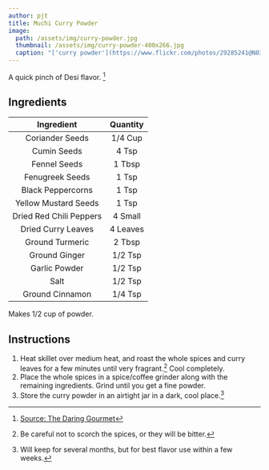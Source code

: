 ```yaml
---
author: pjt
title: Muchi Curry Powder
image:
  path: /assets/img/curry-powder.jpg
  thumbnail: /assets/img/curry-powder-400x266.jpg
  caption: "['curry powder'](https://www.flickr.com/photos/29285241@N03/4352339823) by [sweetbeetandgreenbean](https://www.flickr.com/photos/29285241@N03) is licensed under [CC BY-NC 2.0](https://creativecommons.org/licenses/by-nc/2.0/?ref=ccsearch&atype=rich)"
---
```


A quick pinch of Desi flavor. [^1]

## Ingredients

| Ingredient | Quantity |
|:-:|:-:|
| Coriander Seeds | 1/4 Cup |
| Cumin Seeds | 4 Tsp |
| Fennel Seeds | 1 Tbsp |
| Fenugreek Seeds | 1 Tsp |
| Black Peppercorns | 1 Tsp |
| Yellow Mustard Seeds | 1 Tsp |
| Dried Red Chili Peppers | 4 Small |
| Dried Curry Leaves | 4 Leaves |
| Ground Turmeric | 2 Tbsp |
| Ground Ginger | 1/2 Tsp |
| Garlic Powder | 1/2 Tsp |
| Salt | 1/2 Tsp |
| Ground Cinnamon | 1/4 Tsp |

Makes 1/2 cup of powder.

## Instructions

1. Heat skillet over medium heat, and roast the whole spices and curry leaves for a few minutes until very fragrant.[^2] Cool completely.
2. Place the whole spices in a spice/coffee grinder along with the remaining ingredients. Grind until you get a fine powder.
3. Store the curry powder in an airtight jar in a dark, cool place.[^3]

[^1]: [Source: The Daring Gourmet](https://www.daringgourmet.com/curry-powder-recipe/)
[^2]: Be careful not to scorch the spices, or they will be bitter.
[^3]: Will keep for several months, but for best flavor use within a few weeks.
